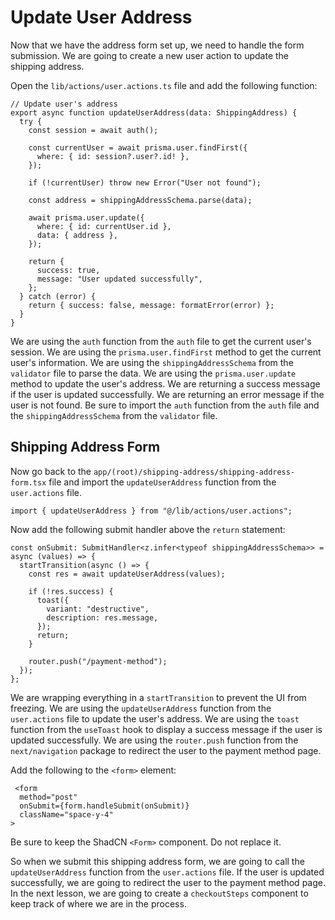 # Update User Address

Now that we have the address form set up, we need to handle the form submission. We are going to create a new user action to update the shipping address.

Open the `lib/actions/user.actions.ts` file and add the following function:

```tsx
// Update user's address
export async function updateUserAddress(data: ShippingAddress) {
  try {
    const session = await auth();

    const currentUser = await prisma.user.findFirst({
      where: { id: session?.user?.id! },
    });

    if (!currentUser) throw new Error("User not found");

    const address = shippingAddressSchema.parse(data);

    await prisma.user.update({
      where: { id: currentUser.id },
      data: { address },
    });

    return {
      success: true,
      message: "User updated successfully",
    };
  } catch (error) {
    return { success: false, message: formatError(error) };
  }
}
```

We are using the `auth` function from the `auth` file to get the current user's session. We are using the `prisma.user.findFirst` method to get the current user's information. We are using the `shippingAddressSchema` from the `validator` file to parse the data. We are using the `prisma.user.update` method to update the user's address. We are returning a success message if the user is updated successfully. We are returning an error message if the user is not found. Be sure to import the `auth` function from the `auth` file and the `shippingAddressSchema` from the `validator` file.

## Shipping Address Form

Now go back to the `app/(root)/shipping-address/shipping-address-form.tsx` file and import the `updateUserAddress` function from the `user.actions` file.

```tsx
import { updateUserAddress } from "@/lib/actions/user.actions";
```

Now add the following submit handler above the `return` statement:

```tsx
const onSubmit: SubmitHandler<z.infer<typeof shippingAddressSchema>> = async (values) => {
  startTransition(async () => {
    const res = await updateUserAddress(values);

    if (!res.success) {
      toast({
        variant: "destructive",
        description: res.message,
      });
      return;
    }

    router.push("/payment-method");
  });
};
```

We are wrapping everything in a `startTransition` to prevent the UI from freezing. We are using the `updateUserAddress` function from the `user.actions` file to update the user's address. We are using the `toast` function from the `useToast` hook to display a success message if the user is updated successfully. We are using the `router.push` function from the `next/navigation` package to redirect the user to the payment method page.

Add the following to the `<form>` element:

```tsx
 <form
  method="post"
  onSubmit={form.handleSubmit(onSubmit)}
  className="space-y-4"
>
```

Be sure to keep the ShadCN `<Form>` component. Do not replace it.

So when we submit this shipping address form, we are going to call the `updateUserAddress` function from the `user.actions` file. If the user is updated successfully, we are going to redirect the user to the payment method page.  
In the next lesson, we are going to create a `checkoutSteps` component to keep track of where we are in the process.
